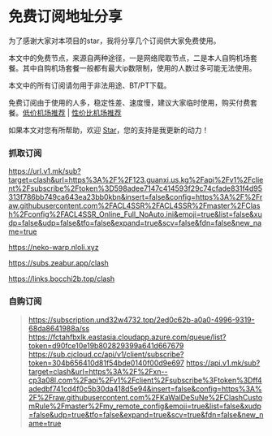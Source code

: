 # 免费订阅地址分享

为了感谢大家对本项目的star，我将分享几个订阅供大家免费使用。

本文中的免费节点，来源自两种途径，一是网络爬取节点，二是本人自购机场套餐。其中自购机场套餐一般都有最大ip数限制，使用的人数过多可能无法使用。

本文中的所有订阅请勿用于非法用途、BT/PT下载。

免费订阅由于使用的人多，稳定性差、速度慢，建议大家临时使用，购买付费套餐。[低价机场推荐](https://github.com/KaWaIDeSuNe/dijiajichang) | [性价比机场推荐](https://github.com/KaWaIDeSuNe/xingjiabijichang)

如果本文对您有所帮助，欢迎 [Star](https://github.com/KaWaIDeSuNe/dijiajichang)，您的支持是我更新的动力！

### 抓取订阅

<https://url.v1.mk/sub?target=clash&url=https%3A%2F%2F123.guanxi.us.kg%2Fapi%2Fv1%2Fclient%2Fsubscribe%2Ftoken%3D598adee7147c414593f29c74cfade831f4d95313f786bb749ca643ea23bb0kbn&insert=false&config=https%3A%2F%2Fraw.githubusercontent.com%2FACL4SSR%2FACL4SSR%2Fmaster%2FClash%2Fconfig%2FACL4SSR_Online_Full_NoAuto.ini&emoji=true&list=false&xudp=false&udp=false&tfo=false&expand=true&scv=false&fdn=false&new_name=true>

<https://neko-warp.nloli.xyz>

<https://subs.zeabur.app/clash>

<https://links.bocchi2b.top/clash>


### 自购订阅
> https://subscription.und32w4732.top/2ed0c62b-a0a0-4996-9319-68da8641988a/ss
> https://fctahfbxlk.eastasia.cloudapp.azure.com/queue/list?token=d90fce10e19b802829399a641d667679
> https://sub.cjcloud.cc/api/v1/client/subscribe?token=304b656410d81f54bde0140f00d9e697
> https://api.v1.mk/sub?target=clash&url=https%3A%2F%2Fxn--cp3a08l.com%2Fapi%2Fv1%2Fclient%2Fsubscribe%3Ftoken%3Dff4adedbf741cd4f0c5b30da418d5e94&insert=false&config=https%3A%2F%2Fraw.githubusercontent.com%2FKaWaIDeSuNe%2FClashCustomRule%2Fmaster%2Fmy_remote_config&emoji=true&list=false&xudp=false&udp=true&tfo=false&expand=true&scv=true&fdn=false&new_name=true
